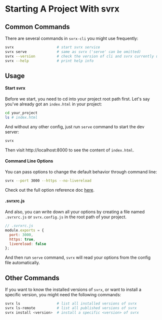 # Starting A Project With svrx

## Common Commands

There are several commands in `svrx-cli` you might use frequently:

```bash
svrx                    # start svrx service
svrx serve              # same as svrx ('serve' can be omitted)
svrx --version          # check the version of cli and svrx currently use
svrx --help             # print help info
```

## Usage 

#### Start svrx

Before we start, you need to cd into your project root path first. 
Let's say you've already got an `index.html` in your project:

```bash
cd your_project
ls # index.html
```

And without any other config, just run `serve` command to start the dev server: 

```bash
svrx
```

Then visit http://localhost:8000 to see the content of `index.html`.

#### Command Line Options

You can pass options to change the default behavior through command line:  

```bash
svrx --port 3000 --https --no-livereload
```

Check out the full option reference doc [here](./api.md).

#### .svrxrc.js

And also, you can write down all your options by creating a file named `.svrxrc.js` or `svrx.config.js` in the root path of your project.

```js
// .svrxrc.js
module.exports = {
  port: 3000,
  https: true,
  livereload: false
};
```

And then run `serve` command, `svrx` will read your options from the config file automatically.

## Other Commands

If you want to know the installed versions of `svrx`, 
or want to install a specific version, you might need the following commands:

```bash
svrx ls                 # list all installed versions of svrx
svrx ls-remote          # list all published versions of svrx
svrx install <version>  # install a specific <version> of svrx
```
